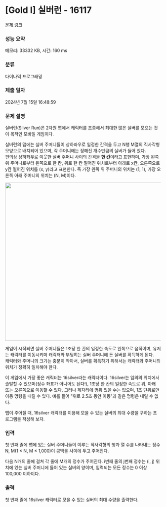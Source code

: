 # [Gold I] 실버런 - 16117 

[문제 링크](https://www.acmicpc.net/problem/16117) 

### 성능 요약

메모리: 33332 KB, 시간: 160 ms

### 분류

다이나믹 프로그래밍

### 제출 일자

2024년 7월 15일 16:48:59

### 문제 설명

<p>실버런(Silver Run)은 2차원 맵에서 캐릭터를 조종해서 최대한 많은 실버를 모으는 것이 목적인 모바일 게임이다.</p>

<p>실버런의 맵에는 실버 주머니들이 상하좌우로 일정한 간격을 두고 N행 M열의 직사각형 모양으로 배치되어 있으며, 각 주머니에는 정해진 개수만큼의 실버가 들어 있다.<br>
편의상 상하좌우로 이웃한 실버 주머니 사이의 간격을 <strong>한 칸</strong>이라고 표현하며, 가장 왼쪽 위 주머니로부터 왼쪽으로 한 칸, 위로 한 칸 떨어진 위치로부터 아래로 x칸, 오른쪽으로 y칸 떨어진 위치를 (x, y)라고 표현한다. 즉 가장 왼쪽 위 주머니의 위치는 (1, 1), 가장 오른쪽 아래 주머니의 위치는 (N, M)이다.</p>

<p style="text-align: center;"><img alt="" src="https://upload.acmicpc.net/68defc48-358e-46bc-8db5-42bc4a8d0f44/-/preview/" style="width: 600px; height: 512px;"></p>

<p>게임이 시작되면 실버 주머니들은 1초당 한 칸의 일정한 속도로 왼쪽으로 움직이며, 유저는 캐릭터를 이동시키며 캐릭터와 부딪히는 실버 주머니에 든 실버를 획득하게 된다.<br>
캐릭터와 주머니의 크기는 충분히 작아서, 실버를 획득하기 위해서는 캐릭터와 주머니의 위치가 정확히 일치해야 한다.</p>

<p>이 게임에서 가장 좋은 캐릭터는 16silver라는 캐릭터이다. 16silver는 임의의 위치에서 출발할 수 있으며(정수 좌표가 아니어도 된다!), 1초당 한 칸의 일정한 속도로 위, 아래 또는 오른쪽으로 이동할 수 있다. 그러나 제자리에 멈춰 있을 수는 없으며, 1초 단위로만 이동 명령을 내릴 수 있다. 예를 들어 "위로 2.5초 동안 이동"과 같은 명령은 내릴 수 없다.</p>

<p>맵이 주어질 때, 16silver 캐릭터를 이용해 모을 수 있는 실버의 최대 수량을 구하는 프로그램을 작성해 보자.</p>

### 입력 

 <p>첫 번째 줄에 맵에 있는 실버 주머니들이 이루는 직사각형의 행과 열 수를 나타내는 정수 N, M(1 ≤ N, M ≤ 1,000)이 공백을 사이에 두고 주어진다.</p>

<p>다음 N개의 줄에 걸쳐 각 줄에 M개의 정수가 주어진다. i번째 줄의 j번째 정수는 (i, j) 위치에 있는 실버 주머니에 들어 있는 실버의 양이며, 입력되는 모든 정수는 0 이상 100,000 이하이다.</p>

### 출력 

 <p>첫 번째 줄에 16silver 캐릭터로 모을 수 있는 실버의 최대 수량을 출력한다.</p>

